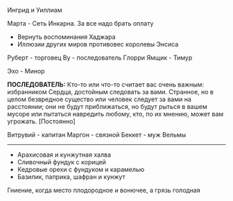 Ингрид и Уиллиам 

Марта - Сеть Инкарна. За все надо брать оплату
* Вернуть воспоминания Хаджара
* Иллюзии других миров противовес королевы Энсиса

Руберт - торговец
Ву - последователь Глорри
Ямщик - Тимур

Эхо - Минор

**ПОСЛЕДОВАТЕЛЬ:** Кто-то или что-то считает вас очень важным: избранником Сердца, достойным следовать за вами. Странное, но в целом безвредное существо или человек следует за вами на расстоянии; они не будут приближаться, но будут рыться в вашем мусоре или пытаться навредить любому, кто, по их мнению, может вам угрожать. [Постоянно]  

Витрувий - капитан
Маргон - связной 
Беккет - муж Вельмы

---
* Арахисовая и кунжутная халва
* Сливочный фундук с корицей
* Кедровые орехи с фундуком и карамелью 
* Базилик, паприка, шафран и кунжут

Гниение, когда место плодородное и вонючее,
а грязь голодная

